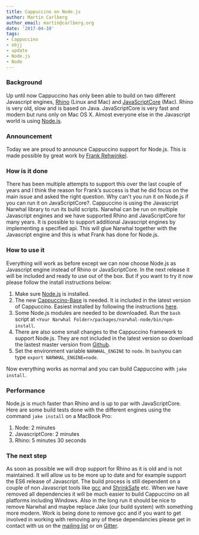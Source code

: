 ```yaml
---
title: Cappuccino on Node.js
author: Martin Carlberg
author_email: martin@carlberg.org
date: '2017-04-10'
tags:
- Cappuccino
- objj
- update
- Node.js
- Node
---
```


### Background
Up until now Cappuccino has only been able to build on two different Javascript engines, [Rhino](https://developer.mozilla.org/en-US/docs/Mozilla/Projects/Rhino) (Linux and Mac) and [JavaScriptCore](https://developer.apple.com/reference/javascriptcore) (Mac). Rhino is very old, slow and is based on Java. JavaScriptCore is very fast and modern but runs only on Mac OS X. Almost everyone else in the Javascript world is using [Node.js](https://nodejs.org).

### Announcement
Today we are proud to announce Cappuccino support for Node.js. This is made possible by great work by [Frank Rehwinkel](https://github.com/FrankReh).

### How is it done
There has been multiple attempts to support this over the last couple of years and I think the reason for Frank’s success is that he did focus on the main issue and asked the right question. Why can't you run it on Node.js if you can run it on JavaScriptCore?. Cappuccino is using the Javascript Narwhal library to run its build scripts. Narwhal can be run on multiple Javascript engines and we have supported Rhino and JavaScriptCore for many years. It is possible to support additional Javascript engines by implementing a specified api. This will glue Narwhal together with the Javascript engine and this is what Frank has done for Node.js.

### How to use it
Everything will work as before except we can now choose Node.js as Javascript engine instead of Rhino or JavaScriptCore. In the next release it will be included and ready to use out of the box. But if you want to try it now please follow the install instructions below:

1. Make sure [Node.js](https://nodejs.org) is installed.
2. The new [Cappuccino-Base](https://github.com/cappuccino/cappuccino-base) is needed. It is included in the latest version of Cappuccino. Easiest installed by following the instructions [here](http://www.cappuccino-project.org/#download).
3. Some Node.js modules are needed to be downloaded. Run the ```bash``` script at ```<Your Narwhal Folder>/packages/narwhal-node/bin/npm-install```.
4. There are also some small changes to the Cappuccino framework to support Node.js. They are not included in the latest version so download the lastest master version from [Github](https://github.com/cappuccino/cappuccino).
5. Set the environment variable ```NARWHAL_ENGINE``` to ```node```. In ```bash```you can type ```export NARWHAL_ENGINE=node```.

Now everything works as normal and you can build Cappuccino with ```jake install```.

### Performance
Node.js is much faster than Rhino and is up to par with JavaScriptCore. Here are some build tests done with the different engines using the command ```jake install``` on a MacBook Pro:

1. Node: 2 minutes
2. JavascriptCore: 2 minutes
3. Rhino: 5 minutes 30 seconds

### The next step
As soon as possible we will drop support for Rhino as it is old and is not maintained. It will allow us to be more up to date and for example support the ES6 release of Javascript. The build process is still dependent on a couple of non Javascript tools like [gcc](https://gcc.gnu.org) and [ShrinkSafe](http://shrinksafe.dojotoolkit.org) etc. When we have removed all dependencies it will be much easier to build Cappuccino on all platforms including Windows. Also in the long run it should be nice to remove Narwhal and maybe replace Jake (our build system) with something more modern. Work is being done to remove gcc and if you want to get involved in working with removing any of these dependancies please get in contact with us on the [mailing list](https://groups.google.com/forum/#!forum/objectivej) or on [Gitter](https://gitter.im/cappuccino/cappuccino).
